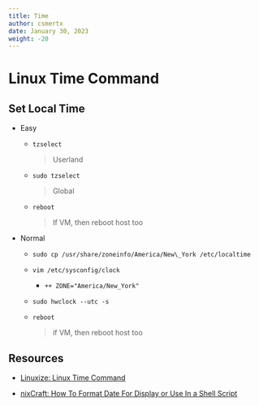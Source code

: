 ```yaml
---
title: Time
author: csmertx
date: January 30, 2023
weight: -20
---
```


# Linux Time Command

## Set Local Time

- Easy

    - ```tzselect```

        > Userland

    - ```sudo tzselect```

        > Global

    - ```reboot```

        > If VM, then reboot host too

- Normal

    - ```sudo cp /usr/share/zoneinfo/America/New\_York /etc/localtime```

    - ```vim /etc/sysconfig/clock```

        - ```++ ZONE="America/New_York"```

    - ```sudo hwclock --utc -s```

    - ```reboot```

        > if VM, then reboot host too

## Resources

- [Linuxize: Linux Time Command](https://linuxize.com/post/linux-time-command/)

- [nixCraft: How To Format Date For Display or Use In a Shell Script](https://www.cyberciti.biz/faq/linux-unix-formatting-dates-for-display/)
